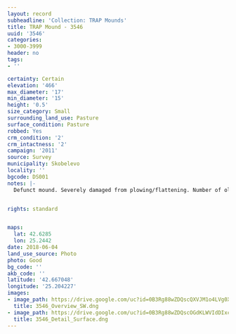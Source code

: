 ```yaml
---
layout: record
subheadline: 'Collection: TRAP Mounds'
title: TRAP Mound - 3546
uuid: '3546'
categories:
- 3000-3999
header: no
tags:
- ''

certainty: Certain
elevation: '466'
max_diameter: '17'
min_diameter: '15'
height: '0.5'
size_category: Small
surrounding_land_use: Pasture
surface_condition: Pasture
robbed: Yes
crm_condition: '2'
crm_intactness: '2'
campaign: '2011'
source: Survey
municipality: Skobelevo
locality: ''
bgcode: DS001
notes: |-
  Defunct mound. Severely damaged from plowing/flattening. Number of old robbers' trench's. Scatter of medium-sized stones.


rights: standard


maps:
  lat: 42.6285
  lon: 25.2442
date: 2018-06-04
land_use_source: Photo
photo: Good
bg_code: ''
akb_code: ''
latitude: '42.667048'
longitude: '25.204227'
images:
- image_path: https://drive.google.com/uc?id=0B3Rg88wZDQscQXVJM1o4LVg0X0k
  title: 3546_Overview_SW.dng
- image_path: https://drive.google.com/uc?id=0B3Rg88wZDQscOGdKLWVIdDIxcEU
  title: 3546_Detail_Surface.dng
---
```

